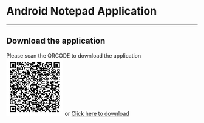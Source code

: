 <h1>Android Notepad Application</h1>
<hr/>
<h2>Download the application</h2>
Please scan the QRCODE to download the application
<img width="150" src="notepadQRCODE.png" alt="QR Code Loading..."/>
or
<a href="https://github.com/uxairishere/Notepad-Android/raw/main/app-debug.apk">Click here to download</a>